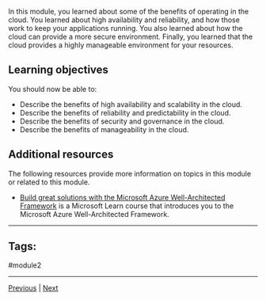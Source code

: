 In this module, you learned about some of the benefits of operating in the cloud. You learned about high availability and reliability, and how those work to keep your applications running. You also learned about how the cloud can provide a more secure environment. Finally, you learned that the cloud provides a highly manageable environment for your resources.

## Learning objectives

You should now be able to:

- Describe the benefits of high availability and scalability in the cloud.
- Describe the benefits of reliability and predictability in the cloud.
- Describe the benefits of security and governance in the cloud.
- Describe the benefits of manageability in the cloud.

## Additional resources

The following resources provide more information on topics in this module or related to this module.

- [Build great solutions with the Microsoft Azure Well-Architected Framework](https://learn.microsoft.com/en-us/learn/paths/azure-well-architected-framework/) is a Microsoft Learn course that introduces you to the Microsoft Azure Well-Architected Framework.
---
## Tags:
#module2

---
[Previous](Describe-the-Benefits-of-Manageability-in-the-Cloud) | [Next](Intro-Describe-Cloud-Service-Types.md)

